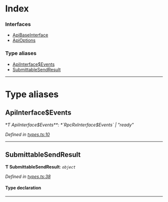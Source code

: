 

# Index

### Interfaces

* [ApiBaseInterface](../interfaces/_types_.apibaseinterface.md)
* [ApiOptions](../interfaces/_types_.apioptions.md)

### Type aliases

* [ApiInterface$Events](_types_.md#apiinterface_events)
* [SubmittableSendResult](_types_.md#submittablesendresult)

---

# Type aliases

<a id="apiinterface_events"></a>

##  ApiInterface$Events

**Ƭ ApiInterface$Events**: *`RpcRxInterface$Events` | "ready"*

*Defined in [types.ts:10](https://github.com/polkadot-js/api/blob/8f698d7/packages/api/src/types.ts#L10)*

___
<a id="submittablesendresult"></a>

##  SubmittableSendResult

**Ƭ SubmittableSendResult**: *`object`*

*Defined in [types.ts:38](https://github.com/polkadot-js/api/blob/8f698d7/packages/api/src/types.ts#L38)*

#### Type declaration

___

